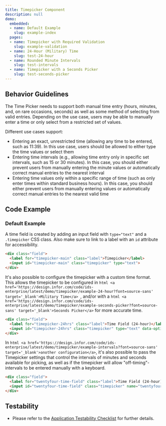```yaml
---
title: Timepicker Component
description: null
demo:
  embedded:
  - name: Default Example
    slug: example-index
  pages:
  - name: Timepicker with Required Validation
    slug: example-validation
  - name: 24-Hour (Military) Time
    slug: test-24-hour
  - name: Rounded Minute Intervals
    slug: test-intervals
  - name: Timepicker with a Seconds Picker
    slug: test-seconds-picker
---
```

## Behavior Guidelines

The Time Picker needs to support both manual time entry (hours, minutes, and, on rare occasions, seconds) as well as some method of selecting from valid entries. Depending on the use case, users may be able to manually enter a time or only select from a restricted set of values.

Different use cases support:

- Entering an exact, unrestricted time (allowing any time to be entered, such as 11:39). In this use case, users should be allowed to either type the time values or select them
- Entering time intervals (e.g., allowing time entry only in specific set intervals, such as 15 or 30 minutes). In this case, you should either prevent users from manually entering the minute values or automatically correct manual entries to the nearest interval
- Entering time values only within a specific range of time (such as only enter times within standard business hours). In this case, you should either prevent users from manually entering values or automatically correct manual entries to the nearest valid time

## Code Example

### Default Example

A time field is created by adding an input field with `type="text"` and a `.timepicker` CSS class. Also make sure to link to a label with an `id` attribute for accessibility.

```html
<div class="field">
  <label for="timepicker-main" class="label">Timepicker</label>
  <input id="timepicker-main" class="timepicker" type="text">
</div>
```

It's also possible to configure the timepicker with a custom time format.  This allows the timepicker to be configured in ```html
<a href='https://design.infor.com/code/ids-enterprise/latest/demo/timepicker/example-24-hour?font=source-sans' target='_blank'>Military Time</a>
```, and/or with a ```html
<a href='https://design.infor.com/code/ids-enterprise/latest/demo/timepicker/example-seconds-picker?font=source-sans' target='_blank'>Seconds Picker</a>``` for more accurate time.

```html
<div class="field">
  <label for="timepicker-24hrs" class="label">Time Field (24-hour)</label>
  <input id="timepicker-24hrs" class="timepicker" type="text" data-options='{ "timeFormat": "HH:mm" };' />
</div>
```

In ```html
<a href='https://design.infor.com/code/ids-enterprise/latest/demo/timepicker/example-intervals?font=source-sans' target='_blank'>another configuration</a>```, it's also possible to pass the Timepicker settings that control the intervals of minutes and seconds available for picking, as well as if the timepicker will allow "off-timing"-intervals to be entered manually with a keyboard.

```html
<div class="field">
  <label for="twentyfour-time-field" class="label">Time Field (24-hour)</label>
  <input id="twentyfour-time-field" class="timepicker" name="twentyfour-time-field" type="text" data-options='{ "minuteInterval": "10", "roundToInterval": "true"}' />
</div>
```

## Testability

- Please refer to the [Application Testability Checklist](https://design.infor.com/resources/application-testability-checklist) for further details.
